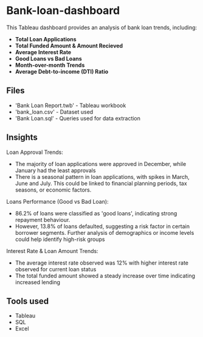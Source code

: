 # Bank-loan-dashboard
This Tableau dashboard provides an analysis of bank loan trends, including:
- **Total Loan Applications**
- **Total Funded Amount & Amount Recieved**
- **Average Interest Rate**
- **Good Loans vs Bad Loans**
- **Month-over-month Trends**
- **Average Debt-to-income (DTI) Ratio**

## Files
- 'Bank Loan Report.twb' - Tableau workbook
- 'bank_loan.csv' - Dataset used
- 'Bank Loan.sql' - Queries used for data extraction

## Insights
Loan Approval Trends:
- The majority of loan applications were approved in December, while January had the least approvals
- There is a seasonal pattern in loan applications, with spikes in March, June and July. This could be linked to financial planning periods, tax seasons, or economic factors.

Loans Performance (Good vs Bad Loan):
 - 86.2% of loans were classified as 'good loans', indicating strong repayment behaviour.
 - However, 13.8% of loans defaulted, suggesting a risk factor in certain borrower segments. Further analysis of demographics or income levels could help identify high-risk groups

Interest Rate & Loan Amount Trends:
- The average interest rate observed was 12% with higher interest rate observed for current loan status
- The total funded amount showed a steady increase over time indicating increased lending

## Tools used
- Tableau
- SQL
- Excel
